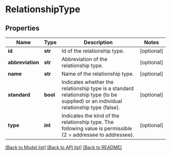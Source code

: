 # RelationshipType

## Properties
Name | Type | Description | Notes
------------ | ------------- | ------------- | -------------
**id** | **str** | Id  of the relationship type. | [optional] 
**abbreviation** | **str** | Abbreviation of the relationship type. | [optional] 
**name** | **str** | Name of the relationship type. | [optional] 
**standard** | **bool** | Indicates whether the relationship type is a standard relationship type (to be supplied) or an individual relationship type (false). | [optional] 
**type** | **int** | Indicates the kind of the relationship type. The following value is permissible (2 &#x3D; addressee to addressee). | [optional] 

[[Back to Model list]](../README.md#documentation-for-models) [[Back to API list]](../README.md#documentation-for-api-endpoints) [[Back to README]](../README.md)


